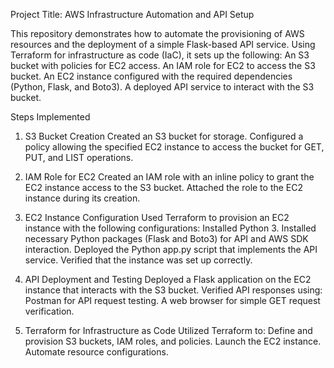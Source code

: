 Project Title: AWS Infrastructure Automation and API Setup

This repository demonstrates how to automate the provisioning of AWS resources and the deployment of a simple Flask-based API service. Using Terraform for infrastructure as code (IaC), it sets up the following:
An S3 bucket with policies for EC2 access.
An IAM role for EC2 to access the S3 bucket.
An EC2 instance configured with the required dependencies (Python, Flask, and Boto3).
A deployed API service to interact with the S3 bucket.

Steps Implemented
1. S3 Bucket Creation
Created an S3 bucket for storage.
Configured a policy allowing the specified EC2 instance to access the bucket for GET, PUT, and LIST operations.

2. IAM Role for EC2
Created an IAM role with an inline policy to grant the EC2 instance access to the S3 bucket.
Attached the role to the EC2 instance during its creation.

3. EC2 Instance Configuration
Used Terraform to provision an EC2 instance with the following configurations:
Installed Python 3.
Installed necessary Python packages (Flask and Boto3) for API and AWS SDK interaction.
Deployed the Python app.py script that implements the API service.
Verified that the instance was set up correctly.

4. API Deployment and Testing
Deployed a Flask application on the EC2 instance that interacts with the S3 bucket.
Verified API responses using:
Postman for API request testing.
A web browser for simple GET request verification.

5. Terraform for Infrastructure as Code
Utilized Terraform to:
Define and provision S3 buckets, IAM roles, and policies.
Launch the EC2 instance.
Automate resource configurations.





